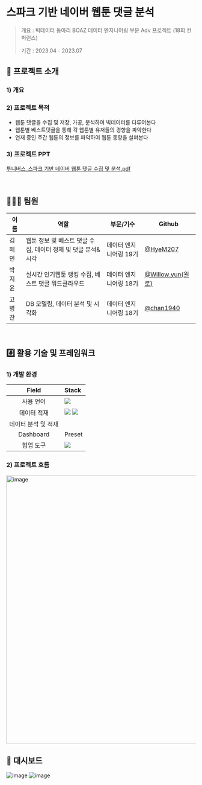 #  스파크 기반 네이버 웹툰 댓글 분석
> 개요 : 빅데이터 동아리 BOAZ 데이터 엔지니어링 부문 Adv 프로젝트 (18회 컨퍼런스) 
> 
> 기간 : 2023.04 - 2023.07


## 📑 프로젝트 소개 
### 1) 개요


### 2) 프로젝트 목적
- 웹툰 댓글을 수집 및 저장, 가공, 분석하여 빅데이터를 다루어본다
- 웹툰별 베스트댓글을 통해 각 웹툰별 유저들의 경향을 파악한다
- 연재 중인 주간 웹툰의 정보를 파악하여 웹툰 동향을 살펴본다

### 3)  프로젝트 PPT
 [투니버스_스파크 기반 네이버 웹툰 댓글 수집 및 분석.pdf](https://github.com/BOAZ-Tooniverse/.github/files/12192576/_.pdf)

<br>

## 👨‍👨‍👦 팀원 

| 이름 | 역할 | 부문/기수 | Github | 
|--|---|--|--|
| 김혜민 | 웹툰 정보 및 베스트 댓글 수집, 데이터 정제 및 댓글 분석&시각 |  데이터 엔지니어링 19기 | [@HyeM207](https://github.com/HyeM207) | 
| 박지윤 |  실시간 인기웹툰 랭킹 수집, 베스트 댓글 워드클라우드 |  데이터 엔지니어링 18기 | [@Willow.yun(윌로)](https://github.com/PrimWILL) |
| 고병찬 | DB 모델링, 데이터 분석 및 시각화 |   데이터 엔지니어링 18기 | [@chan1940](https://github.com/chan1940) |


<br>


## #️⃣ 활용 기술 및 프레임워크
### 1) 개발 환경
| Field | Stack |
|:---:|:---|
| 사용 언어 | <img src="https://img.shields.io/badge/python-3776AB?style=flat&logo=python&logoColor=white"/> |
| 데이터 적재 | <img src="https://img.shields.io/badge/amazons3-569A31?style=flat&logo=amazons3&logoColor=white"/> <img src="https://img.shields.io/badge/snowflake-29B5E8?style=flat&logo=snowflake&logoColor=white"/> |
| 데이터 분석 및 적재 | |  
| Dashboard | Preset |
| 협업 도구 | <img src="https://img.shields.io/badge/github-181717?style=flat&logo=github&logoColor=white"/>|

### 2) 프로젝트 흐름
<img width="711" alt="image" src="https://github.com/BOAZ-Tooniverse/.github/assets/63229014/11a13e75-d8ef-4e11-8ac4-839f6d11548b">


## 📶 대시보드 
![image](https://github.com/BOAZ-Tooniverse/.github/assets/63229014/16288a95-12fe-41f8-b846-9f19763aa4c4)
![image](https://github.com/BOAZ-Tooniverse/.github/assets/63229014/08a6aa42-821e-408c-b791-33c445306758)

